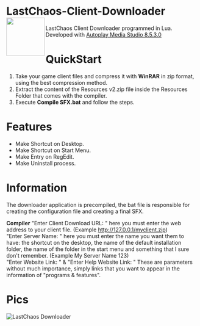 # LastChaos-Client-Downloader <img align="left" src="https://user-images.githubusercontent.com/5092697/138568453-9cbbedb8-7889-4a9d-ac72-5d2dae9bae9f.png" width="100px">
 
LastChaos Client Downloader programmed in Lua.<br/>
Developed with <a href="https://www.indigorose.com/autoplay-media-studio/">Autoplay Media Studio 8.5.3.0</a>

# QuickStart
1) Take your game client files and compress it with __WinRAR__ in zip format, using the best compression method.
2) Extract the content of the Resources v2.zip file inside the Resources Folder that comes with the compiler.
3) Execute __Compile SFX.bat__ and follow the steps.

# Features
* Make Shortcut on Desktop.
* Make Shortcut on Start Menu.
* Make Entry on RegEdit.
* Make Uninstall process.

# Information
The downloader application is precompiled, the bat file is responsible for creating the configuration file and creating a final SFX.

__Compiler__
"Enter Client Download URL: " here you must enter the web address to your client file. (Example http://127.0.0.1/myclient.zip)<br>
"Enter Server Name: " here you must enter the name you want them to have: the shortcut on the desktop, the name of the default installation folder, the name of the folder in the start menu and something that I sure don't remember. (Example My Server Name 123)<br>
"Enter Website Link: " & "Enter Help Website Link: " These are parameters without much importance, simply links that you want to appear in the information of "programs & features".
 
 

# Pics
![LastChaos Downloader](https://user-images.githubusercontent.com/5092697/140783588-3a412c26-8c24-4218-a837-30e53980bdc4.png)
